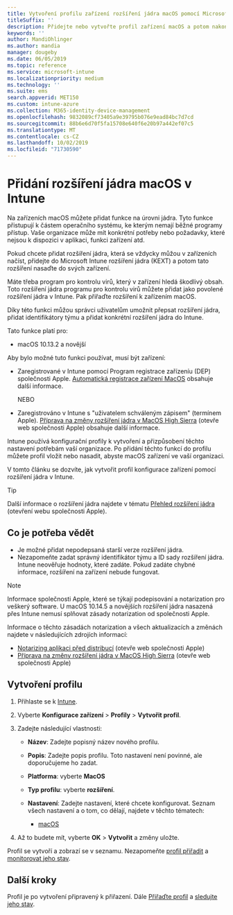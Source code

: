```yaml
---
title: Vytvoření profilu zařízení rozšíření jádra macOS pomocí Microsoft Intune – Azure | Microsoft Docs
titleSuffix: ''
description: Přidejte nebo vytvořte profil zařízení macOS a potom nakonfigurujte rozšíření jádra, aby bylo možné přepsat uživatele, přidat identifikátor týmu a sadu prostředků a identifikátor týmu v Microsoft Intune.
keywords: ''
author: MandiOhlinger
ms.author: mandia
manager: dougeby
ms.date: 06/05/2019
ms.topic: reference
ms.service: microsoft-intune
ms.localizationpriority: medium
ms.technology: ''
ms.suite: ems
search.appverid: MET150
ms.custom: intune-azure
ms.collection: M365-identity-device-management
ms.openlocfilehash: 9832089cf73405a9e39795b076e9ead84bc7d7cd
ms.sourcegitcommit: 88b6e6d70f5fa15708e640f6e20b97a442ef07c5
ms.translationtype: MT
ms.contentlocale: cs-CZ
ms.lasthandoff: 10/02/2019
ms.locfileid: "71730590"
---
```

# <a name="add-macos-kernel-extensions-in-intune"></a>Přidání rozšíření jádra macOS v Intune

Na zařízeních macOS můžete přidat funkce na úrovni jádra. Tyto funkce přistupují k částem operačního systému, ke kterým nemají běžné programy přístup. Vaše organizace může mít konkrétní potřeby nebo požadavky, které nejsou k dispozici v aplikaci, funkci zařízení atd. 

Pokud chcete přidat rozšíření jádra, která se vždycky můžou v zařízeních načíst, přidejte do Microsoft Intune rozšíření jádra (KEXT) a potom tato rozšíření nasaďte do svých zařízení.

Máte třeba program pro kontrolu virů, který v zařízení hledá škodlivý obsah. Toto rozšíření jádra programu pro kontrolu virů můžete přidat jako povolené rozšíření jádra v Intune. Pak přiřaďte rozšíření k zařízením macOS.

Díky této funkci můžou správci uživatelům umožnit přepsat rozšíření jádra, přidat identifikátory týmu a přidat konkrétní rozšíření jádra do Intune.

Tato funkce platí pro:

- macOS 10.13.2 a novější

Aby bylo možné tuto funkci používat, musí být zařízení:

- Zaregistrované v Intune pomocí Program registrace zařízeníu (DEP) společnosti Apple. [Automatická registrace zařízení MacOS](../enrollment/device-enrollment-program-enroll-macos.md) obsahuje další informace.

  NEBO

- Zaregistrováno v Intune s "uživatelem schváleným zápisem" (termínem Apple). [Příprava na změny rozšíření jádra v MacOS High Sierra](https://support.apple.com/en-us/HT208019) (otevře web společnosti Apple) obsahuje další informace.

Intune používá konfigurační profily k vytvoření a přizpůsobení těchto nastavení potřebám vaší organizace. Po přidání těchto funkcí do profilu můžete profil vložit nebo nasadit, abyste macOS zařízení ve vaší organizaci.

V tomto článku se dozvíte, jak vytvořit profil konfigurace zařízení pomocí rozšíření jádra v Intune.

> [!TIP]
> Další informace o rozšíření jádra najdete v tématu [Přehled rozšíření jádra](https://developer.apple.com/library/archive/documentation/Darwin/Conceptual/KernelProgramming/Extend/Extend.html) (otevření webu společnosti Apple).

## <a name="what-you-need-to-know"></a>Co je potřeba vědět

- Je možné přidat nepodepsaná starší verze rozšíření jádra.
- Nezapomeňte zadat správný identifikátor týmu a ID sady rozšíření jádra. Intune neověřuje hodnoty, které zadáte. Pokud zadáte chybné informace, rozšíření na zařízení nebude fungovat.

> [!NOTE]
> Informace společnosti Apple, které se týkají podepisování a notarization pro veškerý software. U macOS 10.14.5 a novějších rozšíření jádra nasazená přes Intune nemusí splňovat zásady notarization od společnosti Apple.
>
> Informace o těchto zásadách notarization a všech aktualizacích a změnách najdete v následujících zdrojích informací:
>
> - [Notarizing aplikaci před distribucí](https://developer.apple.com/documentation/security/notarizing_your_app_before_distribution) (otevře web společnosti Apple) 
> - [Příprava na změny rozšíření jádra v MacOS High Sierra](https://support.apple.com/en-us/HT208019) (otevře web společnosti Apple)

## <a name="create-the-profile"></a>Vytvoření profilu

1. Přihlaste se k [Intune](https://go.microsoft.com/fwlink/?linkid=2090973).
2. Vyberte **Konfigurace zařízení** > **Profily** > **Vytvořit profil**.
3. Zadejte následující vlastnosti:

    - **Název**: Zadejte popisný název nového profilu.
    - **Popis**: Zadejte popis profilu. Toto nastavení není povinné, ale doporučujeme ho zadat.
    - **Platforma**: vyberte **MacOS**
    - **Typ profilu**: vyberte **rozšíření**.
    - **Nastavení**: Zadejte nastavení, které chcete konfigurovat. Seznam všech nastavení a o tom, co dělají, najdete v těchto tématech:

        - [macOS](kernel-extensions-settings-macos.md)

4. Až to budete mít, vyberte **OK** > **Vytvořit** a změny uložte.

Profil se vytvoří a zobrazí se v seznamu. Nezapomeňte [profil přiřadit](../device-profile-assign.md) a [monitorovat jeho stav](../device-profile-monitor.md).

## <a name="next-steps"></a>Další kroky

Profil je po vytvoření připravený k přiřazení. Dále [Přiřaďte profil](../device-profile-assign.md) a [sledujte jeho stav](../device-profile-monitor.md).
